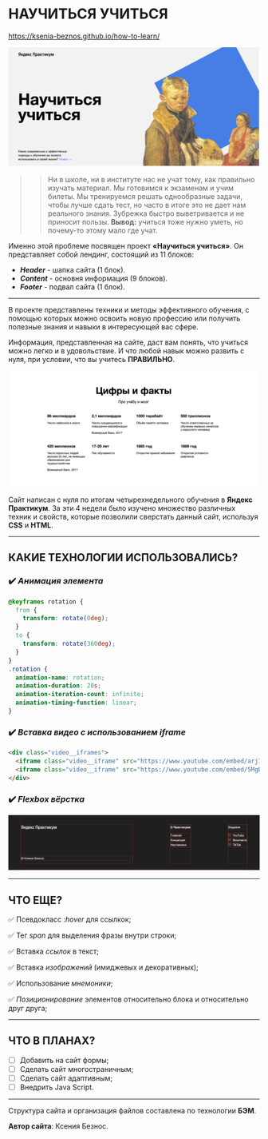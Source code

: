 # НАУЧИТЬСЯ УЧИТЬСЯ

https://ksenia-beznos.github.io/how-to-learn/

![Alt-шапка](/images/Header.png)

>> Ни в школе, ни в институте нас не учат тому, как правильно изучать материал. Мы готовимся к экзаменам и учим билеты. Мы тренируемся решать однообразные задачи, чтобы лучше сдать тест, но часто в итоге это не дает нам реального знания. Зубрежка быстро выветривается и не приносит пользы. **Вывод:** учиться тоже нужно уметь, но почему-то этому мало где учат.



Именно этой проблеме посвящен проект **«Научиться учиться»**.
Он представляет собой лендинг, состоящий из 11 блоков:
- **_Header_** - шапка сайта (1 блок).
- **_Content_** - основня информация (9 блоков).
- **_Footer_** - подвал сайта (1 блок).

____

В проекте представлены техники и методы эффективного обучения, с помощью которых можно освоить новую профессию или получить полезные знания и навыки в интересующей вас сфере.


Информация, представленная на сайте, даст вам понять, что учиться можно легко и в удовольствие. И что любой навык можно развить с нуля, при условии, что вы учитесь **ПРАВИЛЬНО**.


![Alt-Факты](/images/Facts.png)


Сайт написан с нуля по итогам четырехнедельного обучения в **Яндекс Практикум**.
За эти 4 недели было изучено множество различных техник и свойств, которые позволили сверстать данный сайт, используя **CSS** и **HTML**.

____

## **КАКИЕ ТЕХНОЛОГИИ ИСПОЛЬЗОВАЛИСЬ?**


### :heavy_check_mark: _Анимация элемента_

```css
@keyframes rotation {
  from {
    transform: rotate(0deg);
  }
  to {
    transform: rotate(360deg);
  }
}
.rotation {
  animation-name: rotation;
  animation-duration: 20s;
  animation-iteration-count: infinite;
  animation-timing-function: linear;
}
```

### :heavy_check_mark: _Вставка видео с использованием iframe_

```html
<div class="video__iframes">
  <iframe class="video__iframe" src="https://www.youtube.com/embed/arj7oStGLkU" title="YouTube video player" allow="accelerometer; autoplay; clipboard-write; encrypted-media; gyroscope; picture-in-picture" allowfullscreen></iframe>
  <iframe class="video__iframe" src="https://www.youtube.com/embed/5MgBikgcWnY" title="YouTube video player" allow="accelerometer; autoplay; clipboard-write; encrypted-media; gyroscope; picture-in-picture" allowfullscreen></iframe>
</div>
```

### :heavy_check_mark: _Flexbox вёрстка_

![Alt-Флекс](/images/Flexbox.png)

____

## **ЧТО ЕЩЕ?**

:white_check_mark: Псевдокласс _:hover_ для ссылкок;

:white_check_mark: Тег _span_ для выделения фразы внутри строки;

:white_check_mark: Вставка _ссылок_ в текст;

:white_check_mark: Вставка _изображений_ (имиджевых и декоративных);

:white_check_mark: Использование _мнемоники_;

:white_check_mark: _Позиционирование_ элементов относительно блока и относительно друг друга;

____

## **ЧТО В ПЛАНАХ?**

- [ ] Добавить на сайт формы;
- [ ] Сделать сайт многостраничным;
- [ ] Сделать сайт адаптивным;
- [ ] Внедрить Java Script.

____

Структура сайта и организация файлов составлена по технологии **БЭМ**.

**Автор сайта**: Ксения Безнос.
